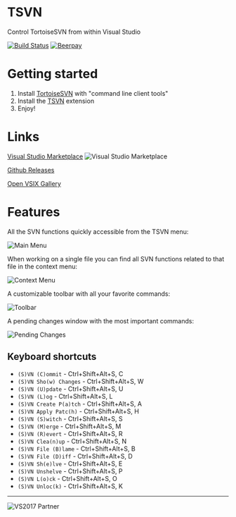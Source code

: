 # TSVN
Control TortoiseSVN from within Visual Studio

[![Build Status](https://dev.azure.com/sboulema/TSVN/_apis/build/status/sboulema.TSVN)](https://dev.azure.com/sboulema/TSVN/_build/latest?definitionId=1)
[![Beerpay](https://img.shields.io/beerpay/sboulema/TSVN.svg?style=flat)](https://beerpay.io/sboulema/TSVN)

# Getting started
1. Install [TortoiseSVN](http://www.tortoisesvn.net) with "command line client tools"
2. Install the [TSVN](https://marketplace.visualstudio.com/items?itemName=SamirBoulema.TSVN) extension
3. Enjoy! 

# Links
[Visual Studio Marketplace](https://marketplace.visualstudio.com/items?itemName=SamirBoulema.TSVN) ![Visual Studio Marketplace](http://vsmarketplacebadge.apphb.com/version-short/SamirBoulema.TSVN.svg)

[Github Releases](https://github.com/sboulema/TSVN/releases)

[Open VSIX Gallery](http://vsixgallery.com/extension/07fd7462-cd4b-433b-9ab5-8ad3ad87bc65/)

# Features
All the SVN functions quickly accessible from the TSVN menu:

![Main Menu](https://raw.githubusercontent.com/sboulema/TSVN/master/TSVN/Resources/Screenshots/TSVN-main.png)

When working on a single file you can find all SVN functions related to that file in the context menu:

![Context Menu](https://raw.githubusercontent.com/sboulema/TSVN/master/TSVN/Resources/Screenshots/tsvn-context.png)

A customizable toolbar with all your favorite commands:

![Toolbar](https://raw.githubusercontent.com/sboulema/TSVN/master/TSVN/Resources/Screenshots/tsvn-toolbar.png)

A pending changes window with the most important commands:

![Pending Changes](https://raw.githubusercontent.com/sboulema/TSVN/master/TSVN/Resources/Screenshots/pendingchanges.png)

## Keyboard shortcuts

* `(S)VN (C)ommit` - Ctrl+Shift+Alt+S, C
* `(S)VN Sho(w) Changes` - Ctrl+Shift+Alt+S, W
* `(S)VN (U)pdate` - Ctrl+Shift+Alt+S, U
* `(S)VN (L)og` - Ctrl+Shift+Alt+S, L
* `(S)VN Create P(a)tch` - Ctrl+Shift+Alt+S, A
* `(S)VN Apply Patc(h)` - Ctrl+Shift+Alt+S, H
* `(S)VN (S)witch` - Ctrl+Shift+Alt+S, S
* `(S)VN (M)erge` - Ctrl+Shift+Alt+S, M
* `(S)VN (R)evert` - Ctrl+Shift+Alt+S, R
* `(S)VN Clea(n)up` - Ctrl+Shift+Alt+S, N
* `(S)VN File (B)lame` - Ctrl+Shift+Alt+S, B
* `(S)VN File (D)iff` - Ctrl+Shift+Alt+S, D
* `(S)VN Sh(e)lve` - Ctrl+Shift+Alt+S, E
* `(S)VN Unshelve` - Ctrl+Shift+Alt+S, P
* `(S)VN L(o)ck` - Ctrl+Shift+Alt+S, O
* `(S)VN Unloc(k)` - Ctrl+Shift+Alt+S, K

---

![VS2017 Partner](http://i.imgur.com/wlgwRF1.png)
